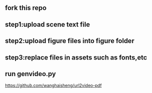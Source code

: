 ## fork this repo

##  step1:upload scene text file

## step2:upload figure files into figure folder

## step3:replace files in assets such as fonts,etc

## run genvideo.py


https://github.com/wanghaisheng/url2video-pdf
